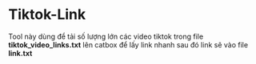 # Tiktok-Link
Tool này dùng để tải số lượng lớn các video tiktok trong file **tiktok_video_links.txt** lên catbox để lấy link nhanh sau đó link sẽ vào file **link.txt**
